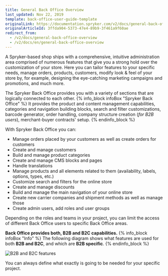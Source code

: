 ```yaml
---
title: General Back Office Overview
last_updated: Nov 22, 2019
template: back-office-user-guide-template
originalLink: https://documentation.spryker.com/v2/docs/general-back-office-overview
originalArticleId: 3ffda904-5373-47e4-89b9-3f461a9f60ae
redirect_from:
  - /v2/docs/general-back-office-overview
  - /v2/docs/en/general-back-office-overview
---
```


A Spryker-based shop ships with a comprehensive, intuitive administration area comprised of numerous features that give you a strong hold over the customization of your store. Here you can tailor features to your specific needs, manage orders, products, customers, modify look & feel of your store by, for example, designing the eye-catching marketing campaigns and promotions, and much more.

The Spryker Back Office provides you with a variety of sections that are logically connected to each other.
{% info_block infoBox "Spryker Back Office" %}
It provides the product and content management capabilities, categories and navigation building blocks, search and filter customizations, barcode generator, order handling, company structure creation (_for B2B users_), merchant-buyer contracts' setup.
{% endinfo_block %}

With Spryker Back Office you can:
* Manage orders placed by your customers as well as create orders for customers
* Create and manage customers
* Build and manage product categories
* Create and manage CMS blocks and pages
* Handle translations
* Manage products and all elements related to them (availability, labels, options, types, etc.)
* Customize search and filters for the online store
* Create and manage discounts
* Build and manage the main navigation of your online store
* Create new carrier companies and shipment methods as well as manage those
* Create admin users, add roles and user groups

Depending on the roles and teams in your project, you can limit the access of different Back Office users to specific Back Office areas.

**Back Office provides both, B2B and B2C capabilities.**
{% info_block infoBox "Info" %}
The following diagram shows what features are used for both **B2B and B2C**, and which are **B2B specific**.
{% endinfo_block %}

![B2B and B2C features](https://spryker.s3.eu-central-1.amazonaws.com/docs/scos/user/features/spryker-core-back-office-feature-overview/spryker-core-back-office-feature-overview.md/b2b-and-b2c-features.png)

You can always define what exactly is going to be needed for your specific project.
